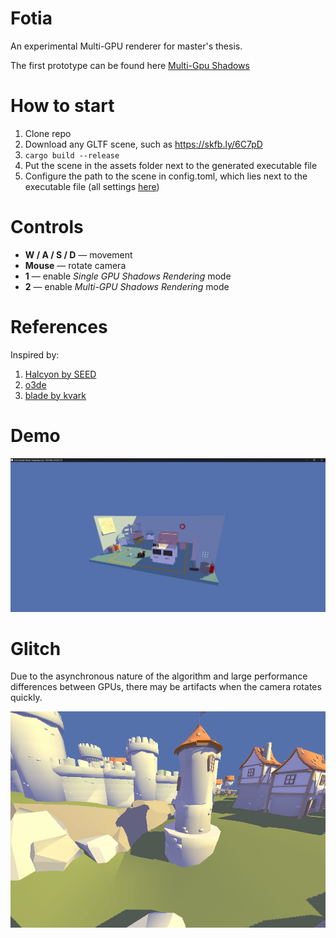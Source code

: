 # Fotia

An experimental Multi-GPU renderer for master's thesis.

The first prototype can be found here [Multi-Gpu Shadows](https://github.com/if0ne/multi-gpu-shadows)

# How to start

1. Clone repo
2. Download any GLTF scene, such as https://skfb.ly/6C7pD
3. `cargo build --release`
4. Put the scene in the assets folder next to the generated executable file
5. Configure the path to the scene in config.toml, which lies next to the executable file (all settings [here](https://github.com/if0ne/fotia/blob/64309e8a4ef97a2ae800ccc7b41e4519d42487bd/src/settings.rs#L50))

# Controls

- **W / A / S / D** — movement
- **Mouse** — rotate camera
- **1** — enable *Single GPU Shadows Rendering* mode
- **2** — enable *Multi-GPU Shadows Rendering* mode

# References

Inspired by:

1. [Halcyon by SEED](https://www.wihlidal.com/projects/seed-halcyon-1/)
2. [o3de](https://github.com/o3de/sig-graphics-audio/discussions/32)
3. [blade by kvark](https://github.com/kvark/blade)

# Demo

![Pica pica](./assets/demo.jpg)

# Glitch

Due to the asynchronous nature of the algorithm and large performance differences between GPUs, there may be artifacts when the camera rotates quickly.

![Glitch](./assets/glitch.gif)
